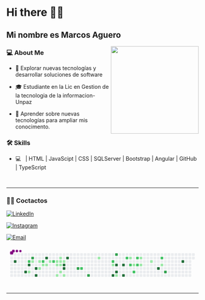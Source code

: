 # Hi there 👨‍💻 <h2> Mi nombre es Marcos Aguero </h2>

<img align='right' src="https://media.giphy.com/media/M9gbBd9nbDrOTu1Mqx/giphy.gif" width="230">

<h3> 💻 About Me </h3>



- 🤔 Explorar nuevas tecnologías y desarrollar soluciones de software

- 🎓 Estudiante en la Lic en Gestion de la tecnologia de la informacion- Unpaz

- 🌱 Aprender sobre nuevas tecnologías para ampliar mis conocimento.


<h3>🛠 Skills </h3>



- 💻 &nbsp;  | HTML | JavaScipt | CSS | SQLServer | Bootstrap | Angular | GitHub | TypeScript



<br/>




<hr>



<h3> 🤝🏻 Coctactos </h3>



<p align="center">

<a href="https://www.linkedin.com/in/marcos-aguero-frontend-developer/"><img alt="LinkedIn" src="https://img.shields.io/badge/LinkedIn-Marcos%20Aguero-blue?style=flat-square&logo=linkedin"></a>

<a href="https://www.instagram.com/agueromark/?hl=es-la"><img alt="Instagram" src="https://img.shields.io/badge/Instagram-Marcos Aguero-black?style=flat-square&logo=instagram"></a>

<a href="mailto:yonidj52@hotmail.com"><img alt="Email" src="https://img.shields.io/badge/Email-yonidj52@hotmail.com-blue?style=flat-square&logo=gmail"></a>

</p>



<svg viewBox="-16 -32 880 192" width="880" height="192" xmlns="http://www.w3.org/2000/svg"><style>@keyframes c0{97.27%{fill:var(--c4)}97.29%,to{fill:var(--ce)}}@keyframes c1{94.85%{fill:var(--c4)}94.87%,to{fill:var(--ce)}}@keyframes c2{53.77%{fill:var(--c2)}53.79%,to{fill:var(--ce)}}@keyframes c3{95.76%{fill:var(--c4)}95.78%,to{fill:var(--ce)}}@keyframes c4{14.79%{fill:var(--c1)}14.81%,to{fill:var(--ce)}}@keyframes c5{54.37%{fill:var(--c3)}54.39%,to{fill:var(--ce)}}@keyframes c6{3.92%{fill:var(--c1)}3.94%,to{fill:var(--ce)}}@keyframes c7{93.04%{fill:var(--c4)}93.06%,to{fill:var(--ce)}}@keyframes c8{93.65%{fill:var(--c4)}93.67%,to{fill:var(--ce)}}@keyframes c9{3.31%{fill:var(--c1)}3.33%,to{fill:var(--ce)}}@keyframes ca{13.59%{fill:var(--c1)}13.61%,to{fill:var(--ce)}}@keyframes cb{52.56%{fill:var(--c2)}52.58%,to{fill:var(--ce)}}@keyframes cc{5.13%{fill:var(--c1)}5.15%,to{fill:var(--ce)}}@keyframes cd{91.23%{fill:var(--c4)}91.25%,to{fill:var(--ce)}}@keyframes ce{5.43%{fill:var(--c1)}5.45%,to{fill:var(--ce)}}@keyframes cf{6.03%{fill:var(--c1)}6.05%,to{fill:var(--ce)}}@keyframes cg{51.65%{fill:var(--c2)}51.67%,to{fill:var(--ce)}}@keyframes ch{9.05%{fill:var(--c1)}9.07%,to{fill:var(--ce)}}@keyframes ci{9.36%{fill:var(--c1)}9.38%,to{fill:var(--ce)}}@keyframes cj{11.47%{fill:var(--c1)}11.49%,to{fill:var(--ce)}}@keyframes ck{7.24%{fill:var(--c1)}7.26%,to{fill:var(--ce)}}@keyframes cl{7.54%{fill:var(--c1)}7.56%,to{fill:var(--ce)}}@keyframes cm{9.66%{fill:var(--c1)}9.68%,to{fill:var(--ce)}}@keyframes cn{10.26%{fill:var(--c1)}10.28%,to{fill:var(--ce)}}@keyframes co{7.84%{fill:var(--c1)}7.86%,to{fill:var(--ce)}}@keyframes cp{88.51%{fill:var(--c4)}88.53%,to{fill:var(--ce)}}@keyframes cq{88.21%{fill:var(--c4)}88.23%,to{fill:var(--ce)}}@keyframes cr{10.87%{fill:var(--c1)}10.89%,to{fill:var(--ce)}}@keyframes cs{89.42%{fill:var(--c4)}89.44%,to{fill:var(--ce)}}@keyframes ct{59.2%{fill:var(--c3)}59.22%,to{fill:var(--ce)}}@keyframes cu{48.63%{fill:var(--c2)}48.65%,to{fill:var(--ce)}}@keyframes cv{60.72%{fill:var(--c3)}60.74%,to{fill:var(--ce)}}@keyframes cw{22.04%{fill:var(--c1)}22.06%,to{fill:var(--ce)}}@keyframes cx{41.08%{fill:var(--c2)}41.1%,to{fill:var(--ce)}}@keyframes cy{23.86%{fill:var(--c1)}23.88%,to{fill:var(--ce)}}@keyframes cz{81.56%{fill:var(--c4)}81.58%,to{fill:var(--ce)}}@keyframes c10{64.94%{fill:var(--c3)}64.96%,to{fill:var(--ce)}}@keyframes c11{80.35%{fill:var(--c4)}80.37%,to{fill:var(--ce)}}@keyframes c12{80.96%{fill:var(--c4)}80.98%,to{fill:var(--ce)}}@keyframes c13{25.67%{fill:var(--c1)}25.69%,to{fill:var(--ce)}}@keyframes c14{79.75%{fill:var(--c4)}79.77%,to{fill:var(--ce)}}@keyframes c15{82.47%{fill:var(--c4)}82.49%,to{fill:var(--ce)}}@keyframes c16{39.57%{fill:var(--c2)}39.59%,to{fill:var(--ce)}}@keyframes c17{29.6%{fill:var(--c1)}29.62%,to{fill:var(--ce)}}@keyframes c18{38.66%{fill:var(--c2)}38.68%,to{fill:var(--ce)}}@keyframes c19{28.69%{fill:var(--c1)}28.71%,to{fill:var(--ce)}}@keyframes c1a{43.8%{fill:var(--c2)}43.82%,to{fill:var(--ce)}}@keyframes c1b{37.45%{fill:var(--c2)}37.47%,to{fill:var(--ce)}}@keyframes c1c{38.06%{fill:var(--c2)}38.08%,to{fill:var(--ce)}}@keyframes c1d{31.11%{fill:var(--c1)}31.13%,to{fill:var(--ce)}}@keyframes c1e{31.71%{fill:var(--c1)}31.73%,to{fill:var(--ce)}}@keyframes c1f{32.92%{fill:var(--c1)}32.94%,to{fill:var(--ce)}}@keyframes c1g{71.59%{fill:var(--c4)}71.61%,to{fill:var(--ce)}}@keyframes c1h{35.34%{fill:var(--c2)}35.36%,to{fill:var(--ce)}}@keyframes c1i{34.13%{fill:var(--c1)}34.15%,to{fill:var(--ce)}}@keyframes c1j{70.68%{fill:var(--c3)}70.7%,to{fill:var(--ce)}}@keyframes c1k{74.31%{fill:var(--c4)}74.33%,to{fill:var(--ce)}}@keyframes u0{3.31%{transform:scale(0,1)}3.33%,3.92%{transform:scale(.04,1)}3.94%,5.13%{transform:scale(.08,1)}5.15%,5.43%{transform:scale(.12,1)}5.45%,6.03%{transform:scale(.16,1)}6.05%,7.24%{transform:scale(.2,1)}7.26%,7.54%{transform:scale(.24,1)}7.56%,7.84%{transform:scale(.28,1)}7.86%,9.05%{transform:scale(.32,1)}9.07%,9.36%{transform:scale(.36,1)}9.38%,9.66%{transform:scale(.4,1)}10.26%,9.68%{transform:scale(.44,1)}10.28%,10.87%{transform:scale(.48,1)}10.89%,11.47%{transform:scale(.52,1)}11.49%,13.59%{transform:scale(.56,1)}13.61%,14.79%{transform:scale(.6,1)}14.81%,22.04%{transform:scale(.64,1)}22.06%,23.86%{transform:scale(.68,1)}23.88%,25.67%{transform:scale(.72,1)}25.69%,28.69%{transform:scale(.76,1)}28.71%,29.6%{transform:scale(.8,1)}29.62%,31.11%{transform:scale(.84,1)}31.13%,31.71%{transform:scale(.88,1)}31.73%,32.92%{transform:scale(.92,1)}32.94%,34.13%{transform:scale(.96,1)}34.15%,to{transform:scale(1,1)}}@keyframes u1{35.34%{transform:scale(0,1)}35.36%,37.45%{transform:scale(.09,1)}37.47%,38.06%{transform:scale(.18,1)}38.08%,38.66%{transform:scale(.27,1)}38.68%,39.57%{transform:scale(.36,1)}39.59%,41.08%{transform:scale(.45,1)}41.1%,43.8%{transform:scale(.55,1)}43.82%,48.63%{transform:scale(.64,1)}48.65%,51.65%{transform:scale(.73,1)}51.67%,52.56%{transform:scale(.82,1)}52.58%,53.77%{transform:scale(.91,1)}53.79%,to{transform:scale(1,1)}}@keyframes u2{54.37%{transform:scale(0,1)}54.39%,59.2%{transform:scale(.2,1)}59.22%,60.72%{transform:scale(.4,1)}60.74%,64.94%{transform:scale(.6,1)}64.96%,70.68%{transform:scale(.8,1)}70.7%,to{transform:scale(1,1)}}@keyframes u3{71.59%{transform:scale(0,1)}71.61%,74.31%{transform:scale(.06,1)}74.33%,79.75%{transform:scale(.13,1)}79.77%,80.35%{transform:scale(.19,1)}80.37%,80.96%{transform:scale(.25,1)}80.98%,81.56%{transform:scale(.31,1)}81.58%,82.47%{transform:scale(.38,1)}82.49%,88.21%{transform:scale(.44,1)}88.23%,88.51%{transform:scale(.5,1)}88.53%,89.42%{transform:scale(.56,1)}89.44%,91.23%{transform:scale(.63,1)}91.25%,93.04%{transform:scale(.69,1)}93.06%,93.65%{transform:scale(.75,1)}93.67%,94.85%{transform:scale(.81,1)}94.87%,95.76%{transform:scale(.88,1)}95.78%,97.27%{transform:scale(.94,1)}97.29%,to{transform:scale(1,1)}}@keyframes s0{0%,99.7%{transform:translate(0,-16px)}.3%{transform:translate(0,0)}2.72%{transform:translate(128px,0)}3.32%{transform:translate(128px,32px)}3.93%{transform:translate(96px,32px)}15.71%,4.23%{transform:translate(96px,48px)}5.74%{transform:translate(176px,48px)}6.34%{transform:translate(176px,16px)}7.25%{transform:translate(224px,16px)}18.43%,7.55%{transform:translate(224px,32px)}7.85%{transform:translate(240px,32px)}8.16%{transform:translate(240px,16px)}8.76%{transform:translate(208px,16px)}9.37%{transform:translate(208px,48px)}18.13%,9.67%{transform:translate(224px,48px)}10.27%{transform:translate(224px,80px)}10.57%{transform:translate(240px,80px)}10.88%{transform:translate(240px,96px)}11.48%{transform:translate(208px,96px)}12.08%{transform:translate(208px,64px)}13.6%{transform:translate(128px,64px)}13.9%{transform:translate(128px,80px)}14.8%{transform:translate(80px,80px)}15.11%,95.47%{transform:translate(80px,64px)}15.41%{transform:translate(96px,64px)}21.75%{transform:translate(400px,32px)}22.05%{transform:translate(400px,16px)}22.96%{transform:translate(448px,16px)}23.56%{transform:translate(448px,48px)}23.87%{transform:translate(464px,48px)}24.17%{transform:translate(464px,64px)}24.77%{transform:translate(496px,64px)}25.38%{transform:translate(496px,96px)}25.68%{transform:translate(480px,96px)}25.98%{transform:translate(480px,112px)}27.19%{transform:translate(544px,112px)}28.1%,44.41%{transform:translate(544px,64px)}28.4%{transform:translate(560px,64px)}29.31%{transform:translate(560px,16px)}29.61%,39.27%{transform:translate(544px,16px)}29.91%{transform:translate(544px,0)}30.82%{transform:translate(592px,0)}31.72%{transform:translate(592px,48px)}32.63%{transform:translate(640px,48px)}32.93%{transform:translate(640px,32px)}33.84%{transform:translate(688px,32px)}34.14%{transform:translate(688px,48px)}34.44%{transform:translate(704px,48px)}35.05%{transform:translate(704px,16px)}37.46%{transform:translate(576px,16px)}38.07%{transform:translate(576px,48px)}38.67%{transform:translate(544px,48px)}40.79%{transform:translate(464px,16px)}41.09%,64.05%{transform:translate(464px,32px)}42.9%{transform:translate(560px,32px)}43.81%{transform:translate(560px,80px)}44.11%{transform:translate(544px,80px)}48.64%{transform:translate(320px,64px)}49.24%{transform:translate(320px,32px)}53.78%,96.07%{transform:translate(80px,32px)}54.08%{transform:translate(80px,16px)}55.29%{transform:translate(144px,16px)}55.59%{transform:translate(144px,32px)}58.61%{transform:translate(304px,32px)}59.21%{transform:translate(304px,64px)}60.12%{transform:translate(352px,64px)}60.73%{transform:translate(352px,96px)}62.54%{transform:translate(448px,96px)}62.84%{transform:translate(448px,80px)}63.14%,81.27%{transform:translate(464px,80px)}64.35%{transform:translate(480px,32px)}64.95%{transform:translate(480px,0)}69.18%{transform:translate(704px,0)}70.69%{transform:translate(704px,80px)}71%{transform:translate(688px,80px)}71.3%{transform:translate(688px,64px)}71.6%{transform:translate(672px,64px)}71.9%{transform:translate(672px,48px)}74.02%{transform:translate(784px,48px)}74.32%{transform:translate(784px,32px)}79.46%{transform:translate(512px,32px)}79.76%{transform:translate(512px,48px)}80.36%{transform:translate(480px,48px)}80.97%{transform:translate(480px,80px)}81.57%{transform:translate(464px,96px)}82.48%{transform:translate(512px,96px)}83.08%{transform:translate(512px,64px)}88.22%{transform:translate(240px,64px)}88.52%{transform:translate(240px,48px)}88.82%{transform:translate(256px,48px)}89.43%{transform:translate(256px,16px)}92.15%{transform:translate(112px,16px)}93.66%{transform:translate(112px,96px)}93.96%{transform:translate(96px,96px)}94.26%{transform:translate(96px,80px)}94.86%{transform:translate(64px,80px)}95.17%{transform:translate(64px,64px)}97.28%{transform:translate(16px,32px)}97.58%{transform:translate(16px,16px)}98.19%{transform:translate(48px,16px)}98.79%{transform:translate(48px,-16px)}}@keyframes s1{0%,99.7%{transform:translate(16px,-16px)}.3%{transform:translate(0,-16px)}.6%{transform:translate(0,0)}3.02%{transform:translate(128px,0)}3.63%{transform:translate(128px,32px)}4.23%{transform:translate(96px,32px)}16.01%,4.53%{transform:translate(96px,48px)}6.04%{transform:translate(176px,48px)}6.65%{transform:translate(176px,16px)}7.55%{transform:translate(224px,16px)}18.73%,7.85%{transform:translate(224px,32px)}8.16%{transform:translate(240px,32px)}8.46%{transform:translate(240px,16px)}9.06%{transform:translate(208px,16px)}9.67%{transform:translate(208px,48px)}18.43%,9.97%{transform:translate(224px,48px)}10.57%{transform:translate(224px,80px)}10.88%{transform:translate(240px,80px)}11.18%{transform:translate(240px,96px)}11.78%{transform:translate(208px,96px)}12.39%{transform:translate(208px,64px)}13.9%{transform:translate(128px,64px)}14.2%{transform:translate(128px,80px)}15.11%{transform:translate(80px,80px)}15.41%,95.77%{transform:translate(80px,64px)}15.71%{transform:translate(96px,64px)}22.05%{transform:translate(400px,32px)}22.36%{transform:translate(400px,16px)}23.26%{transform:translate(448px,16px)}23.87%{transform:translate(448px,48px)}24.17%{transform:translate(464px,48px)}24.47%{transform:translate(464px,64px)}25.08%{transform:translate(496px,64px)}25.68%{transform:translate(496px,96px)}25.98%{transform:translate(480px,96px)}26.28%{transform:translate(480px,112px)}27.49%{transform:translate(544px,112px)}28.4%,44.71%{transform:translate(544px,64px)}28.7%{transform:translate(560px,64px)}29.61%{transform:translate(560px,16px)}29.91%,39.58%{transform:translate(544px,16px)}30.21%{transform:translate(544px,0)}31.12%{transform:translate(592px,0)}32.02%{transform:translate(592px,48px)}32.93%{transform:translate(640px,48px)}33.23%{transform:translate(640px,32px)}34.14%{transform:translate(688px,32px)}34.44%{transform:translate(688px,48px)}34.74%{transform:translate(704px,48px)}35.35%{transform:translate(704px,16px)}37.76%{transform:translate(576px,16px)}38.37%{transform:translate(576px,48px)}38.97%{transform:translate(544px,48px)}41.09%{transform:translate(464px,16px)}41.39%,64.35%{transform:translate(464px,32px)}43.2%{transform:translate(560px,32px)}44.11%{transform:translate(560px,80px)}44.41%{transform:translate(544px,80px)}48.94%{transform:translate(320px,64px)}49.55%{transform:translate(320px,32px)}54.08%,96.37%{transform:translate(80px,32px)}54.38%{transform:translate(80px,16px)}55.59%{transform:translate(144px,16px)}55.89%{transform:translate(144px,32px)}58.91%{transform:translate(304px,32px)}59.52%{transform:translate(304px,64px)}60.42%{transform:translate(352px,64px)}61.03%{transform:translate(352px,96px)}62.84%{transform:translate(448px,96px)}63.14%{transform:translate(448px,80px)}63.44%,81.57%{transform:translate(464px,80px)}64.65%{transform:translate(480px,32px)}65.26%{transform:translate(480px,0)}69.49%{transform:translate(704px,0)}71%{transform:translate(704px,80px)}71.3%{transform:translate(688px,80px)}71.6%{transform:translate(688px,64px)}71.9%{transform:translate(672px,64px)}72.21%{transform:translate(672px,48px)}74.32%{transform:translate(784px,48px)}74.62%{transform:translate(784px,32px)}79.76%{transform:translate(512px,32px)}80.06%{transform:translate(512px,48px)}80.66%{transform:translate(480px,48px)}81.27%{transform:translate(480px,80px)}81.87%{transform:translate(464px,96px)}82.78%{transform:translate(512px,96px)}83.38%{transform:translate(512px,64px)}88.52%{transform:translate(240px,64px)}88.82%{transform:translate(240px,48px)}89.12%{transform:translate(256px,48px)}89.73%{transform:translate(256px,16px)}92.45%{transform:translate(112px,16px)}93.96%{transform:translate(112px,96px)}94.26%{transform:translate(96px,96px)}94.56%{transform:translate(96px,80px)}95.17%{transform:translate(64px,80px)}95.47%{transform:translate(64px,64px)}97.58%{transform:translate(16px,32px)}97.89%{transform:translate(16px,16px)}98.49%{transform:translate(48px,16px)}99.09%{transform:translate(48px,-16px)}}@keyframes s2{0%,99.7%{transform:translate(32px,-16px)}.6%{transform:translate(0,-16px)}.91%{transform:translate(0,0)}3.32%{transform:translate(128px,0)}3.93%{transform:translate(128px,32px)}4.53%{transform:translate(96px,32px)}16.31%,4.83%{transform:translate(96px,48px)}6.34%{transform:translate(176px,48px)}6.95%{transform:translate(176px,16px)}7.85%{transform:translate(224px,16px)}19.03%,8.16%{transform:translate(224px,32px)}8.46%{transform:translate(240px,32px)}8.76%{transform:translate(240px,16px)}9.37%{transform:translate(208px,16px)}9.97%{transform:translate(208px,48px)}10.27%,18.73%{transform:translate(224px,48px)}10.88%{transform:translate(224px,80px)}11.18%{transform:translate(240px,80px)}11.48%{transform:translate(240px,96px)}12.08%{transform:translate(208px,96px)}12.69%{transform:translate(208px,64px)}14.2%{transform:translate(128px,64px)}14.5%{transform:translate(128px,80px)}15.41%{transform:translate(80px,80px)}15.71%,96.07%{transform:translate(80px,64px)}16.01%{transform:translate(96px,64px)}22.36%{transform:translate(400px,32px)}22.66%{transform:translate(400px,16px)}23.56%{transform:translate(448px,16px)}24.17%{transform:translate(448px,48px)}24.47%{transform:translate(464px,48px)}24.77%{transform:translate(464px,64px)}25.38%{transform:translate(496px,64px)}25.98%{transform:translate(496px,96px)}26.28%{transform:translate(480px,96px)}26.59%{transform:translate(480px,112px)}27.79%{transform:translate(544px,112px)}28.7%,45.02%{transform:translate(544px,64px)}29%{transform:translate(560px,64px)}29.91%{transform:translate(560px,16px)}30.21%,39.88%{transform:translate(544px,16px)}30.51%{transform:translate(544px,0)}31.42%{transform:translate(592px,0)}32.33%{transform:translate(592px,48px)}33.23%{transform:translate(640px,48px)}33.53%{transform:translate(640px,32px)}34.44%{transform:translate(688px,32px)}34.74%{transform:translate(688px,48px)}35.05%{transform:translate(704px,48px)}35.65%{transform:translate(704px,16px)}38.07%{transform:translate(576px,16px)}38.67%{transform:translate(576px,48px)}39.27%{transform:translate(544px,48px)}41.39%{transform:translate(464px,16px)}41.69%,64.65%{transform:translate(464px,32px)}43.5%{transform:translate(560px,32px)}44.41%{transform:translate(560px,80px)}44.71%{transform:translate(544px,80px)}49.24%{transform:translate(320px,64px)}49.85%{transform:translate(320px,32px)}54.38%,96.68%{transform:translate(80px,32px)}54.68%{transform:translate(80px,16px)}55.89%{transform:translate(144px,16px)}56.19%{transform:translate(144px,32px)}59.21%{transform:translate(304px,32px)}59.82%{transform:translate(304px,64px)}60.73%{transform:translate(352px,64px)}61.33%{transform:translate(352px,96px)}63.14%{transform:translate(448px,96px)}63.44%{transform:translate(448px,80px)}63.75%,81.87%{transform:translate(464px,80px)}64.95%{transform:translate(480px,32px)}65.56%{transform:translate(480px,0)}69.79%{transform:translate(704px,0)}71.3%{transform:translate(704px,80px)}71.6%{transform:translate(688px,80px)}71.9%{transform:translate(688px,64px)}72.21%{transform:translate(672px,64px)}72.51%{transform:translate(672px,48px)}74.62%{transform:translate(784px,48px)}74.92%{transform:translate(784px,32px)}80.06%{transform:translate(512px,32px)}80.36%{transform:translate(512px,48px)}80.97%{transform:translate(480px,48px)}81.57%{transform:translate(480px,80px)}82.18%{transform:translate(464px,96px)}83.08%{transform:translate(512px,96px)}83.69%{transform:translate(512px,64px)}88.82%{transform:translate(240px,64px)}89.12%{transform:translate(240px,48px)}89.43%{transform:translate(256px,48px)}90.03%{transform:translate(256px,16px)}92.75%{transform:translate(112px,16px)}94.26%{transform:translate(112px,96px)}94.56%{transform:translate(96px,96px)}94.86%{transform:translate(96px,80px)}95.47%{transform:translate(64px,80px)}95.77%{transform:translate(64px,64px)}97.89%{transform:translate(16px,32px)}98.19%{transform:translate(16px,16px)}98.79%{transform:translate(48px,16px)}99.4%{transform:translate(48px,-16px)}}@keyframes s3{0%,99.7%{transform:translate(48px,-16px)}.91%{transform:translate(0,-16px)}1.21%{transform:translate(0,0)}3.63%{transform:translate(128px,0)}4.23%{transform:translate(128px,32px)}4.83%{transform:translate(96px,32px)}16.62%,5.14%{transform:translate(96px,48px)}6.65%{transform:translate(176px,48px)}7.25%{transform:translate(176px,16px)}8.16%{transform:translate(224px,16px)}19.34%,8.46%{transform:translate(224px,32px)}8.76%{transform:translate(240px,32px)}9.06%{transform:translate(240px,16px)}9.67%{transform:translate(208px,16px)}10.27%{transform:translate(208px,48px)}10.57%,19.03%{transform:translate(224px,48px)}11.18%{transform:translate(224px,80px)}11.48%{transform:translate(240px,80px)}11.78%{transform:translate(240px,96px)}12.39%{transform:translate(208px,96px)}12.99%{transform:translate(208px,64px)}14.5%{transform:translate(128px,64px)}14.8%{transform:translate(128px,80px)}15.71%{transform:translate(80px,80px)}16.01%,96.37%{transform:translate(80px,64px)}16.31%{transform:translate(96px,64px)}22.66%{transform:translate(400px,32px)}22.96%{transform:translate(400px,16px)}23.87%{transform:translate(448px,16px)}24.47%{transform:translate(448px,48px)}24.77%{transform:translate(464px,48px)}25.08%{transform:translate(464px,64px)}25.68%{transform:translate(496px,64px)}26.28%{transform:translate(496px,96px)}26.59%{transform:translate(480px,96px)}26.89%{transform:translate(480px,112px)}28.1%{transform:translate(544px,112px)}29%,45.32%{transform:translate(544px,64px)}29.31%{transform:translate(560px,64px)}30.21%{transform:translate(560px,16px)}30.51%,40.18%{transform:translate(544px,16px)}30.82%{transform:translate(544px,0)}31.72%{transform:translate(592px,0)}32.63%{transform:translate(592px,48px)}33.53%{transform:translate(640px,48px)}33.84%{transform:translate(640px,32px)}34.74%{transform:translate(688px,32px)}35.05%{transform:translate(688px,48px)}35.35%{transform:translate(704px,48px)}35.95%{transform:translate(704px,16px)}38.37%{transform:translate(576px,16px)}38.97%{transform:translate(576px,48px)}39.58%{transform:translate(544px,48px)}41.69%{transform:translate(464px,16px)}41.99%,64.95%{transform:translate(464px,32px)}43.81%{transform:translate(560px,32px)}44.71%{transform:translate(560px,80px)}45.02%{transform:translate(544px,80px)}49.55%{transform:translate(320px,64px)}50.15%{transform:translate(320px,32px)}54.68%,96.98%{transform:translate(80px,32px)}54.98%{transform:translate(80px,16px)}56.19%{transform:translate(144px,16px)}56.5%{transform:translate(144px,32px)}59.52%{transform:translate(304px,32px)}60.12%{transform:translate(304px,64px)}61.03%{transform:translate(352px,64px)}61.63%{transform:translate(352px,96px)}63.44%{transform:translate(448px,96px)}63.75%{transform:translate(448px,80px)}64.05%,82.18%{transform:translate(464px,80px)}65.26%{transform:translate(480px,32px)}65.86%{transform:translate(480px,0)}70.09%{transform:translate(704px,0)}71.6%{transform:translate(704px,80px)}71.9%{transform:translate(688px,80px)}72.21%{transform:translate(688px,64px)}72.51%{transform:translate(672px,64px)}72.81%{transform:translate(672px,48px)}74.92%{transform:translate(784px,48px)}75.23%{transform:translate(784px,32px)}80.36%{transform:translate(512px,32px)}80.66%{transform:translate(512px,48px)}81.27%{transform:translate(480px,48px)}81.87%{transform:translate(480px,80px)}82.48%{transform:translate(464px,96px)}83.38%{transform:translate(512px,96px)}83.99%{transform:translate(512px,64px)}89.12%{transform:translate(240px,64px)}89.43%{transform:translate(240px,48px)}89.73%{transform:translate(256px,48px)}90.33%{transform:translate(256px,16px)}93.05%{transform:translate(112px,16px)}94.56%{transform:translate(112px,96px)}94.86%{transform:translate(96px,96px)}95.17%{transform:translate(96px,80px)}95.77%{transform:translate(64px,80px)}96.07%{transform:translate(64px,64px)}98.19%{transform:translate(16px,32px)}98.49%{transform:translate(16px,16px)}99.09%{transform:translate(48px,16px)}}:root{--cb:#1b1f230a;--cs:purple;--ce:#ebedf0;--c0:#ebedf0;--c1:#9be9a8;--c2:#40c463;--c3:#30a14e;--c4:#216e39}@media (prefers-color-scheme:dark){:root{--cb:#1b1f230a;--cs:purple;--ce:#161b22;--c1:#01311f;--c2:#034525;--c3:#0f6d31;--c4:#00c647}}.c{shape-rendering:geometricPrecision;rx:2;ry:2;fill:var(--ce);stroke-width:1px;stroke:var(--cb);animation:none 33100ms linear infinite}.c.c0,.c.c1{fill:var(--c4);animation-name:c0}.c.c1{animation-name:c1}.c.c2{fill:var(--c2);animation-name:c2}.c.c3{fill:var(--c4);animation-name:c3}.c.c4{fill:var(--c1);animation-name:c4}.c.c5{fill:var(--c3);animation-name:c5}.c.c6{fill:var(--c1);animation-name:c6}.c.c7,.c.c8{fill:var(--c4);animation-name:c7}.c.c8{animation-name:c8}.c.c9,.c.ca{fill:var(--c1);animation-name:c9}.c.ca{animation-name:ca}.c.cb{fill:var(--c2);animation-name:cb}.c.cc{fill:var(--c1);animation-name:cc}.c.cd{fill:var(--c4);animation-name:cd}.c.ce,.c.cf{fill:var(--c1);animation-name:ce}.c.cf{animation-name:cf}.c.cg{fill:var(--c2);animation-name:cg}.c.ch,.c.ci{fill:var(--c1);animation-name:ch}.c.ci{animation-name:ci}.c.cj,.c.ck,.c.cl{fill:var(--c1);animation-name:cj}.c.ck,.c.cl{animation-name:ck}.c.cl{animation-name:cl}.c.cm,.c.cn,.c.co{fill:var(--c1);animation-name:cm}.c.cn,.c.co{animation-name:cn}.c.co{animation-name:co}.c.cp,.c.cq{fill:var(--c4);animation-name:cp}.c.cq{animation-name:cq}.c.cr{fill:var(--c1);animation-name:cr}.c.cs{fill:var(--c4);animation-name:cs}.c.ct{fill:var(--c3);animation-name:ct}.c.cu{fill:var(--c2);animation-name:cu}.c.cv{fill:var(--c3);animation-name:cv}.c.cw{fill:var(--c1);animation-name:cw}.c.cx{fill:var(--c2);animation-name:cx}.c.cy{fill:var(--c1);animation-name:cy}.c.cz{fill:var(--c4);animation-name:cz}.c.c10{fill:var(--c3);animation-name:c10}.c.c11,.c.c12{fill:var(--c4);animation-name:c11}.c.c12{animation-name:c12}.c.c13{fill:var(--c1);animation-name:c13}.c.c14,.c.c15{fill:var(--c4);animation-name:c14}.c.c15{animation-name:c15}.c.c16{fill:var(--c2);animation-name:c16}.c.c17{fill:var(--c1);animation-name:c17}.c.c18{fill:var(--c2);animation-name:c18}.c.c19{fill:var(--c1);animation-name:c19}.c.c1a,.c.c1b,.c.c1c{fill:var(--c2);animation-name:c1a}.c.c1b,.c.c1c{animation-name:c1b}.c.c1c{animation-name:c1c}.c.c1d,.c.c1e,.c.c1f{fill:var(--c1);animation-name:c1d}.c.c1e,.c.c1f{animation-name:c1e}.c.c1f{animation-name:c1f}.c.c1g{fill:var(--c4);animation-name:c1g}.c.c1h{fill:var(--c2);animation-name:c1h}.c.c1i{fill:var(--c1);animation-name:c1i}.c.c1j{fill:var(--c3);animation-name:c1j}.c.c1k{fill:var(--c4);animation-name:c1k}.s,.u{animation:none linear 33100ms infinite}.u,.u.u0{transform-origin:0 0}.u{transform:scale(0,1)}.u.u0{fill:var(--c1);animation-name:u0}.u.u1{fill:var(--c2);animation-name:u1;transform-origin:371.9px 0}.u.u2{fill:var(--c3);animation-name:u2;transform-origin:535.6px 0}.u.u3{fill:var(--c4);animation-name:u3;transform-origin:610px 0}.s{shape-rendering:geometricPrecision;fill:var(--cs)}.s.s0{transform:translate(0,-16px);animation-name:s0}.s.s1{transform:translate(16px,-16px);animation-name:s1}.s.s2{transform:translate(32px,-16px);animation-name:s2}.s.s3{transform:translate(48px,-16px);animation-name:s3}</style><rect class="c" x="2" y="2" width="12" height="12"/><rect class="c" x="2" y="18" width="12" height="12"/><rect class="c" x="2" y="34" width="12" height="12"/><rect class="c" x="2" y="50" width="12" height="12"/><rect class="c" x="2" y="66" width="12" height="12"/><rect class="c" x="2" y="82" width="12" height="12"/><rect class="c" x="2" y="98" width="12" height="12"/><rect class="c" x="18" y="2" width="12" height="12"/><rect class="c" x="18" y="18" width="12" height="12"/><rect class="c c0" x="18" y="34" width="12" height="12"/><rect class="c" x="18" y="50" width="12" height="12"/><rect class="c" x="18" y="66" width="12" height="12"/><rect class="c" x="18" y="82" width="12" height="12"/><rect class="c" x="18" y="98" width="12" height="12"/><rect class="c" x="34" y="2" width="12" height="12"/><rect class="c" x="34" y="18" width="12" height="12"/><rect class="c" x="34" y="34" width="12" height="12"/><rect class="c" x="34" y="50" width="12" height="12"/><rect class="c" x="34" y="66" width="12" height="12"/><rect class="c" x="34" y="82" width="12" height="12"/><rect class="c" x="34" y="98" width="12" height="12"/><rect class="c" x="50" y="2" width="12" height="12"/><rect class="c" x="50" y="18" width="12" height="12"/><rect class="c" x="50" y="34" width="12" height="12"/><rect class="c" x="50" y="50" width="12" height="12"/><rect class="c" x="50" y="66" width="12" height="12"/><rect class="c" x="50" y="82" width="12" height="12"/><rect class="c" x="50" y="98" width="12" height="12"/><rect class="c" x="66" y="2" width="12" height="12"/><rect class="c" x="66" y="18" width="12" height="12"/><rect class="c" x="66" y="34" width="12" height="12"/><rect class="c" x="66" y="50" width="12" height="12"/><rect class="c" x="66" y="66" width="12" height="12"/><rect class="c c1" x="66" y="82" width="12" height="12"/><rect class="c" x="66" y="98" width="12" height="12"/><rect class="c" x="82" y="2" width="12" height="12"/><rect class="c" x="82" y="18" width="12" height="12"/><rect class="c c2" x="82" y="34" width="12" height="12"/><rect class="c c3" x="82" y="50" width="12" height="12"/><rect class="c" x="82" y="66" width="12" height="12"/><rect class="c c4" x="82" y="82" width="12" height="12"/><rect class="c" x="82" y="98" width="12" height="12"/><rect class="c" x="98" y="2" width="12" height="12"/><rect class="c c5" x="98" y="18" width="12" height="12"/><rect class="c c6" x="98" y="34" width="12" height="12"/><rect class="c" x="98" y="50" width="12" height="12"/><rect class="c" x="98" y="66" width="12" height="12"/><rect class="c" x="98" y="82" width="12" height="12"/><rect class="c" x="98" y="98" width="12" height="12"/><rect class="c" x="114" y="2" width="12" height="12"/><rect class="c" x="114" y="18" width="12" height="12"/><rect class="c" x="114" y="34" width="12" height="12"/><rect class="c" x="114" y="50" width="12" height="12"/><rect class="c c7" x="114" y="66" width="12" height="12"/><rect class="c" x="114" y="82" width="12" height="12"/><rect class="c c8" x="114" y="98" width="12" height="12"/><rect class="c" x="130" y="2" width="12" height="12"/><rect class="c" x="130" y="18" width="12" height="12"/><rect class="c c9" x="130" y="34" width="12" height="12"/><rect class="c" x="130" y="50" width="12" height="12"/><rect class="c ca" x="130" y="66" width="12" height="12"/><rect class="c" x="130" y="82" width="12" height="12"/><rect class="c" x="130" y="98" width="12" height="12"/><rect class="c" x="146" y="2" width="12" height="12"/><rect class="c" x="146" y="18" width="12" height="12"/><rect class="c cb" x="146" y="34" width="12" height="12"/><rect class="c cc" x="146" y="50" width="12" height="12"/><rect class="c" x="146" y="66" width="12" height="12"/><rect class="c" x="146" y="82" width="12" height="12"/><rect class="c" x="146" y="98" width="12" height="12"/><rect class="c" x="162" y="2" width="12" height="12"/><rect class="c cd" x="162" y="18" width="12" height="12"/><rect class="c" x="162" y="34" width="12" height="12"/><rect class="c ce" x="162" y="50" width="12" height="12"/><rect class="c" x="162" y="66" width="12" height="12"/><rect class="c" x="162" y="82" width="12" height="12"/><rect class="c" x="162" y="98" width="12" height="12"/><rect class="c" x="178" y="2" width="12" height="12"/><rect class="c" x="178" y="18" width="12" height="12"/><rect class="c cf" x="178" y="34" width="12" height="12"/><rect class="c" x="178" y="50" width="12" height="12"/><rect class="c" x="178" y="66" width="12" height="12"/><rect class="c" x="178" y="82" width="12" height="12"/><rect class="c" x="178" y="98" width="12" height="12"/><rect class="c" x="194" y="2" width="12" height="12"/><rect class="c" x="194" y="18" width="12" height="12"/><rect class="c cg" x="194" y="34" width="12" height="12"/><rect class="c" x="194" y="50" width="12" height="12"/><rect class="c" x="194" y="66" width="12" height="12"/><rect class="c" x="194" y="82" width="12" height="12"/><rect class="c" x="194" y="98" width="12" height="12"/><rect class="c" x="210" y="2" width="12" height="12"/><rect class="c" x="210" y="18" width="12" height="12"/><rect class="c ch" x="210" y="34" width="12" height="12"/><rect class="c ci" x="210" y="50" width="12" height="12"/><rect class="c" x="210" y="66" width="12" height="12"/><rect class="c" x="210" y="82" width="12" height="12"/><rect class="c cj" x="210" y="98" width="12" height="12"/><rect class="c" x="226" y="2" width="12" height="12"/><rect class="c ck" x="226" y="18" width="12" height="12"/><rect class="c cl" x="226" y="34" width="12" height="12"/><rect class="c cm" x="226" y="50" width="12" height="12"/><rect class="c" x="226" y="66" width="12" height="12"/><rect class="c cn" x="226" y="82" width="12" height="12"/><rect class="c" x="226" y="98" width="12" height="12"/><rect class="c" x="242" y="2" width="12" height="12"/><rect class="c" x="242" y="18" width="12" height="12"/><rect class="c co" x="242" y="34" width="12" height="12"/><rect class="c cp" x="242" y="50" width="12" height="12"/><rect class="c cq" x="242" y="66" width="12" height="12"/><rect class="c" x="242" y="82" width="12" height="12"/><rect class="c cr" x="242" y="98" width="12" height="12"/><rect class="c" x="258" y="2" width="12" height="12"/><rect class="c cs" x="258" y="18" width="12" height="12"/><rect class="c" x="258" y="34" width="12" height="12"/><rect class="c" x="258" y="50" width="12" height="12"/><rect class="c" x="258" y="66" width="12" height="12"/><rect class="c" x="258" y="82" width="12" height="12"/><rect class="c" x="258" y="98" width="12" height="12"/><rect class="c" x="274" y="2" width="12" height="12"/><rect class="c" x="274" y="18" width="12" height="12"/><rect class="c" x="274" y="34" width="12" height="12"/><rect class="c" x="274" y="50" width="12" height="12"/><rect class="c" x="274" y="66" width="12" height="12"/><rect class="c" x="274" y="82" width="12" height="12"/><rect class="c" x="274" y="98" width="12" height="12"/><rect class="c" x="290" y="2" width="12" height="12"/><rect class="c" x="290" y="18" width="12" height="12"/><rect class="c" x="290" y="34" width="12" height="12"/><rect class="c" x="290" y="50" width="12" height="12"/><rect class="c" x="290" y="66" width="12" height="12"/><rect class="c" x="290" y="82" width="12" height="12"/><rect class="c" x="290" y="98" width="12" height="12"/><rect class="c" x="306" y="2" width="12" height="12"/><rect class="c" x="306" y="18" width="12" height="12"/><rect class="c" x="306" y="34" width="12" height="12"/><rect class="c" x="306" y="50" width="12" height="12"/><rect class="c ct" x="306" y="66" width="12" height="12"/><rect class="c" x="306" y="82" width="12" height="12"/><rect class="c" x="306" y="98" width="12" height="12"/><rect class="c" x="322" y="2" width="12" height="12"/><rect class="c" x="322" y="18" width="12" height="12"/><rect class="c" x="322" y="34" width="12" height="12"/><rect class="c" x="322" y="50" width="12" height="12"/><rect class="c cu" x="322" y="66" width="12" height="12"/><rect class="c" x="322" y="82" width="12" height="12"/><rect class="c" x="322" y="98" width="12" height="12"/><rect class="c" x="338" y="2" width="12" height="12"/><rect class="c" x="338" y="18" width="12" height="12"/><rect class="c" x="338" y="34" width="12" height="12"/><rect class="c" x="338" y="50" width="12" height="12"/><rect class="c" x="338" y="66" width="12" height="12"/><rect class="c" x="338" y="82" width="12" height="12"/><rect class="c" x="338" y="98" width="12" height="12"/><rect class="c" x="354" y="2" width="12" height="12"/><rect class="c" x="354" y="18" width="12" height="12"/><rect class="c" x="354" y="34" width="12" height="12"/><rect class="c" x="354" y="50" width="12" height="12"/><rect class="c" x="354" y="66" width="12" height="12"/><rect class="c" x="354" y="82" width="12" height="12"/><rect class="c cv" x="354" y="98" width="12" height="12"/><rect class="c" x="370" y="2" width="12" height="12"/><rect class="c" x="370" y="18" width="12" height="12"/><rect class="c" x="370" y="34" width="12" height="12"/><rect class="c" x="370" y="50" width="12" height="12"/><rect class="c" x="370" y="66" width="12" height="12"/><rect class="c" x="370" y="82" width="12" height="12"/><rect class="c" x="370" y="98" width="12" height="12"/><rect class="c" x="386" y="2" width="12" height="12"/><rect class="c" x="386" y="18" width="12" height="12"/><rect class="c" x="386" y="34" width="12" height="12"/><rect class="c" x="386" y="50" width="12" height="12"/><rect class="c" x="386" y="66" width="12" height="12"/><rect class="c" x="386" y="82" width="12" height="12"/><rect class="c" x="386" y="98" width="12" height="12"/><rect class="c" x="402" y="2" width="12" height="12"/><rect class="c cw" x="402" y="18" width="12" height="12"/><rect class="c" x="402" y="34" width="12" height="12"/><rect class="c" x="402" y="50" width="12" height="12"/><rect class="c" x="402" y="66" width="12" height="12"/><rect class="c" x="402" y="82" width="12" height="12"/><rect class="c" x="402" y="98" width="12" height="12"/><rect class="c" x="418" y="2" width="12" height="12"/><rect class="c" x="418" y="18" width="12" height="12"/><rect class="c" x="418" y="34" width="12" height="12"/><rect class="c" x="418" y="50" width="12" height="12"/><rect class="c" x="418" y="66" width="12" height="12"/><rect class="c" x="418" y="82" width="12" height="12"/><rect class="c" x="418" y="98" width="12" height="12"/><rect class="c" x="434" y="2" width="12" height="12"/><rect class="c" x="434" y="18" width="12" height="12"/><rect class="c" x="434" y="34" width="12" height="12"/><rect class="c" x="434" y="50" width="12" height="12"/><rect class="c" x="434" y="66" width="12" height="12"/><rect class="c" x="434" y="82" width="12" height="12"/><rect class="c" x="434" y="98" width="12" height="12"/><rect class="c" x="450" y="2" width="12" height="12"/><rect class="c" x="450" y="18" width="12" height="12"/><rect class="c" x="450" y="34" width="12" height="12"/><rect class="c" x="450" y="50" width="12" height="12"/><rect class="c" x="450" y="66" width="12" height="12"/><rect class="c" x="450" y="82" width="12" height="12"/><rect class="c" x="450" y="98" width="12" height="12"/><rect class="c" x="466" y="2" width="12" height="12"/><rect class="c" x="466" y="18" width="12" height="12"/><rect class="c cx" x="466" y="34" width="12" height="12"/><rect class="c cy" x="466" y="50" width="12" height="12"/><rect class="c" x="466" y="66" width="12" height="12"/><rect class="c" x="466" y="82" width="12" height="12"/><rect class="c cz" x="466" y="98" width="12" height="12"/><rect class="c c10" x="482" y="2" width="12" height="12"/><rect class="c" x="482" y="18" width="12" height="12"/><rect class="c" x="482" y="34" width="12" height="12"/><rect class="c c11" x="482" y="50" width="12" height="12"/><rect class="c" x="482" y="66" width="12" height="12"/><rect class="c c12" x="482" y="82" width="12" height="12"/><rect class="c c13" x="482" y="98" width="12" height="12"/><rect class="c" x="498" y="2" width="12" height="12"/><rect class="c" x="498" y="18" width="12" height="12"/><rect class="c" x="498" y="34" width="12" height="12"/><rect class="c" x="498" y="50" width="12" height="12"/><rect class="c" x="498" y="66" width="12" height="12"/><rect class="c" x="498" y="82" width="12" height="12"/><rect class="c" x="498" y="98" width="12" height="12"/><rect class="c" x="514" y="2" width="12" height="12"/><rect class="c" x="514" y="18" width="12" height="12"/><rect class="c" x="514" y="34" width="12" height="12"/><rect class="c c14" x="514" y="50" width="12" height="12"/><rect class="c" x="514" y="66" width="12" height="12"/><rect class="c" x="514" y="82" width="12" height="12"/><rect class="c c15" x="514" y="98" width="12" height="12"/><rect class="c" x="530" y="2" width="12" height="12"/><rect class="c c16" x="530" y="18" width="12" height="12"/><rect class="c" x="530" y="34" width="12" height="12"/><rect class="c" x="530" y="50" width="12" height="12"/><rect class="c" x="530" y="66" width="12" height="12"/><rect class="c" x="530" y="82" width="12" height="12"/><rect class="c" x="530" y="98" width="12" height="12"/><rect class="c" x="546" y="2" width="12" height="12"/><rect class="c c17" x="546" y="18" width="12" height="12"/><rect class="c" x="546" y="34" width="12" height="12"/><rect class="c c18" x="546" y="50" width="12" height="12"/><rect class="c" x="546" y="66" width="12" height="12"/><rect class="c" x="546" y="82" width="12" height="12"/><rect class="c" x="546" y="98" width="12" height="12"/><rect class="c" x="562" y="2" width="12" height="12"/><rect class="c" x="562" y="18" width="12" height="12"/><rect class="c" x="562" y="34" width="12" height="12"/><rect class="c c19" x="562" y="50" width="12" height="12"/><rect class="c" x="562" y="66" width="12" height="12"/><rect class="c c1a" x="562" y="82" width="12" height="12"/><rect class="c" x="562" y="98" width="12" height="12"/><rect class="c" x="578" y="2" width="12" height="12"/><rect class="c c1b" x="578" y="18" width="12" height="12"/><rect class="c" x="578" y="34" width="12" height="12"/><rect class="c c1c" x="578" y="50" width="12" height="12"/><rect class="c" x="578" y="66" width="12" height="12"/><rect class="c" x="578" y="82" width="12" height="12"/><rect class="c" x="578" y="98" width="12" height="12"/><rect class="c" x="594" y="2" width="12" height="12"/><rect class="c c1d" x="594" y="18" width="12" height="12"/><rect class="c" x="594" y="34" width="12" height="12"/><rect class="c c1e" x="594" y="50" width="12" height="12"/><rect class="c" x="594" y="66" width="12" height="12"/><rect class="c" x="594" y="82" width="12" height="12"/><rect class="c" x="594" y="98" width="12" height="12"/><rect class="c" x="610" y="2" width="12" height="12"/><rect class="c" x="610" y="18" width="12" height="12"/><rect class="c" x="610" y="34" width="12" height="12"/><rect class="c" x="610" y="50" width="12" height="12"/><rect class="c" x="610" y="66" width="12" height="12"/><rect class="c" x="610" y="82" width="12" height="12"/><rect class="c" x="610" y="98" width="12" height="12"/><rect class="c" x="626" y="2" width="12" height="12"/><rect class="c" x="626" y="18" width="12" height="12"/><rect class="c" x="626" y="34" width="12" height="12"/><rect class="c" x="626" y="50" width="12" height="12"/><rect class="c" x="626" y="66" width="12" height="12"/><rect class="c" x="626" y="82" width="12" height="12"/><rect class="c" x="626" y="98" width="12" height="12"/><rect class="c" x="642" y="2" width="12" height="12"/><rect class="c" x="642" y="18" width="12" height="12"/><rect class="c c1f" x="642" y="34" width="12" height="12"/><rect class="c" x="642" y="50" width="12" height="12"/><rect class="c" x="642" y="66" width="12" height="12"/><rect class="c" x="642" y="82" width="12" height="12"/><rect class="c" x="642" y="98" width="12" height="12"/><rect class="c" x="658" y="2" width="12" height="12"/><rect class="c" x="658" y="18" width="12" height="12"/><rect class="c" x="658" y="34" width="12" height="12"/><rect class="c" x="658" y="50" width="12" height="12"/><rect class="c" x="658" y="66" width="12" height="12"/><rect class="c" x="658" y="82" width="12" height="12"/><rect class="c" x="658" y="98" width="12" height="12"/><rect class="c" x="674" y="2" width="12" height="12"/><rect class="c" x="674" y="18" width="12" height="12"/><rect class="c" x="674" y="34" width="12" height="12"/><rect class="c" x="674" y="50" width="12" height="12"/><rect class="c c1g" x="674" y="66" width="12" height="12"/><rect class="c" x="674" y="82" width="12" height="12"/><rect class="c" x="674" y="98" width="12" height="12"/><rect class="c" x="690" y="2" width="12" height="12"/><rect class="c c1h" x="690" y="18" width="12" height="12"/><rect class="c" x="690" y="34" width="12" height="12"/><rect class="c c1i" x="690" y="50" width="12" height="12"/><rect class="c" x="690" y="66" width="12" height="12"/><rect class="c" x="690" y="82" width="12" height="12"/><rect class="c" x="690" y="98" width="12" height="12"/><rect class="c" x="706" y="2" width="12" height="12"/><rect class="c" x="706" y="18" width="12" height="12"/><rect class="c" x="706" y="34" width="12" height="12"/><rect class="c" x="706" y="50" width="12" height="12"/><rect class="c" x="706" y="66" width="12" height="12"/><rect class="c c1j" x="706" y="82" width="12" height="12"/><rect class="c" x="706" y="98" width="12" height="12"/><rect class="c" x="722" y="2" width="12" height="12"/><rect class="c" x="722" y="18" width="12" height="12"/><rect class="c" x="722" y="34" width="12" height="12"/><rect class="c" x="722" y="50" width="12" height="12"/><rect class="c" x="722" y="66" width="12" height="12"/><rect class="c" x="722" y="82" width="12" height="12"/><rect class="c" x="722" y="98" width="12" height="12"/><rect class="c" x="738" y="2" width="12" height="12"/><rect class="c" x="738" y="18" width="12" height="12"/><rect class="c" x="738" y="34" width="12" height="12"/><rect class="c" x="738" y="50" width="12" height="12"/><rect class="c" x="738" y="66" width="12" height="12"/><rect class="c" x="738" y="82" width="12" height="12"/><rect class="c" x="738" y="98" width="12" height="12"/><rect class="c" x="754" y="2" width="12" height="12"/><rect class="c" x="754" y="18" width="12" height="12"/><rect class="c" x="754" y="34" width="12" height="12"/><rect class="c" x="754" y="50" width="12" height="12"/><rect class="c" x="754" y="66" width="12" height="12"/><rect class="c" x="754" y="82" width="12" height="12"/><rect class="c" x="754" y="98" width="12" height="12"/><rect class="c" x="770" y="2" width="12" height="12"/><rect class="c" x="770" y="18" width="12" height="12"/><rect class="c" x="770" y="34" width="12" height="12"/><rect class="c" x="770" y="50" width="12" height="12"/><rect class="c" x="770" y="66" width="12" height="12"/><rect class="c" x="770" y="82" width="12" height="12"/><rect class="c" x="770" y="98" width="12" height="12"/><rect class="c" x="786" y="2" width="12" height="12"/><rect class="c" x="786" y="18" width="12" height="12"/><rect class="c c1k" x="786" y="34" width="12" height="12"/><rect class="c" x="786" y="50" width="12" height="12"/><rect class="c" x="786" y="66" width="12" height="12"/><rect class="c" x="786" y="82" width="12" height="12"/><rect class="c" x="786" y="98" width="12" height="12"/><rect class="c" x="802" y="2" width="12" height="12"/><rect class="c" x="802" y="18" width="12" height="12"/><rect class="c" x="802" y="34" width="12" height="12"/><rect class="c" x="802" y="50" width="12" height="12"/><rect class="c" x="802" y="66" width="12" height="12"/><rect class="c" x="802" y="82" width="12" height="12"/><rect class="c" x="802" y="98" width="12" height="12"/><rect class="c" x="818" y="2" width="12" height="12"/><rect class="c" x="818" y="18" width="12" height="12"/><rect class="c" x="818" y="34" width="12" height="12"/><rect class="c" x="818" y="50" width="12" height="12"/><rect class="c" x="818" y="66" width="12" height="12"/><rect class="c" x="818" y="82" width="12" height="12"/><rect class="c" x="818" y="98" width="12" height="12"/><rect class="c" x="834" y="2" width="12" height="12"/><rect class="c" x="834" y="18" width="12" height="12"/><rect class="u u0" height="12" width="372.5" x="0.0" y="144"/><rect class="u u1" height="12" width="164.2" x="371.9" y="144"/><rect class="u u2" height="12" width="75.0" x="535.6" y="144"/><rect class="u u3" height="12" width="238.6" x="610.0" y="144"/><rect class="s s0" x="0.8" y="0.8" width="14.4" height="14.4" rx="4.5" ry="4.5"/><rect class="s s1" x="1.8" y="1.8" width="12.3" height="12.3" rx="4.1" ry="4.1"/><rect class="s s2" x="2.6" y="2.6" width="10.8" height="10.8" rx="3.6" ry="3.6"/><rect class="s s3" x="3.0" y="3.0" width="9.9" height="9.9" rx="3.3" ry="3.3"/></svg>







<hr>




